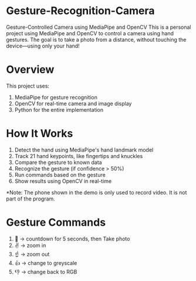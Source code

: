 # Gesture-Recognition-Camera
Gesture-Controlled Camera using MediaPipe and OpenCV
This is a personal project using MediaPipe and OpenCV to control a camera using hand gestures. The goal is to take a photo from a distance, without touching the device—using only your hand!

# Overview
This project uses:
1. MediaPipe for gesture recognition
2. OpenCV for real-time camera and image display
3. Python for the entire implementation

# How It Works
1. Detect the hand using MediaPipe's hand landmark model
2. Track 21 hand keypoints, like fingertips and knuckles
3. Compare the gesture to known data
4. Recognize the gesture (if confidence > 50%)
5. Run commands based on the gesture
6. Show results using OpenCV in real-time

*Note: The phone shown in the demo is only used to record video. It is not part of the program.

# Gesture Commands
1. 👊 → countdown for 5 seconds, then Take photo
2. ✌️ → zoom in
3. ☝️ → zoom out
4. 👍 → change to greyscale
5. 👎 → change back to RGB 

